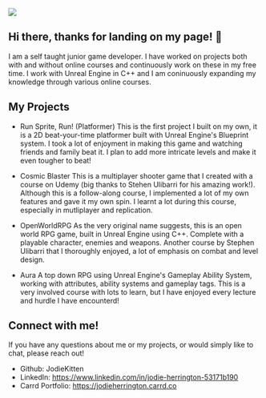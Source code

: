![](https://komarev.com/ghpvc/?username=JodieKitten&color=ff69b4)

## Hi there, thanks for landing on my page! 👋

I am a self taught junior game developer. I have worked on projects both with and without online courses and continuously work on these in my free time. I work with Unreal Engine in C++ and I am coninuously expanding my knowledge through various online courses.

## My Projects
  - Run Sprite, Run! (Platformer)
    This is the first project I built on my own, it is a 2D beat-your-time platformer built with Unreal Engine's Blueprint system.
    I took a lot of enjoyment in making this game and watching friends and family beat it. I plan to add more intricate levels and make it even tougher to beat!

  - Cosmic Blaster
    This is a multiplayer shooter game that I created with a course on Udemy (big thanks to Stehen Ulibarri for his amazing work!). Although this is a follow-along course, I implemented a lot of my own features and gave it my own spin.
    I learnt a lot during this course, especially in mutliplayer and replication.

  - OpenWorldRPG
    As the very original name suggests, this is an open world RPG game, built in Unreal Engine using C++. Complete with a playable character, enemies and weapons.
    Another course by Stephen Ulibarri that I thoroughly enjoyed, a lot of emphasis on combat and level design.

  - Aura
    A top down RPG using Unreal Engine's Gameplay Ability System, working with attributes, ability systems and gameplay tags. This is a very involved course with lots to learn, but I have enjoyed every lecture and hurdle I have encounterd!

## Connect with me!
If you have any questions about me or my projects, or would simply like to chat, please reach out!
 - Github: JodieKitten
 - LinkedIn: https://www.linkedin.com/in/jodie-herrington-53171b190
 - Carrd Portfolio: https://jodieherrington.carrd.co
 <!--
**JodieKitten/JodieKitten** is a ✨ _special_ ✨ repository because its `README.md` (this file) appears on your GitHub profile.

Here are some ideas to get you started:

- 🔭 I’m currently working on ...
- 🌱 I’m currently learning ...
- 👯 I’m looking to collaborate on ...
- 🤔 I’m looking for help with ...
- 💬 Ask me about ...
- 📫 How to reach me: ...
- 😄 Pronouns: ...
- ⚡ Fun fact: ...
-->
